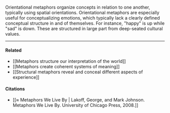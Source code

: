 Orientational metaphors organize concepts in relation to one another, typically using spatial orientations. Orientational metaphors are especially useful for conceptualizing emotions, which typically lack a clearly defined conceptual structure in and of themselves. For instance, "happy" is up while "sad" is down. These are structured in large part from deep-seated cultural values.

---

#### Related

-   [[Metaphors structure our interpretation of the world]]
-   [[Metaphors create coherent systems of meaning]]
-   [[Structural metaphors reveal and conceal different aspects of experience]]

#### Citations

-   [[≈ Metaphors We Live By | Lakoff, George, and Mark Johnson. Metaphors We Live By. University of Chicago Press, 2008.]]